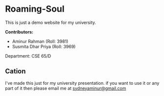 # Roaming-Soul
This is just a demo website for my university.

**Contributors:**
- Aminur Rahman (Roll: 3981)
- Susmita Dhar Priya (Roll: 3969)

Department: CSE 65/D

## Cation
I've made this just for my university presentation. if you want to use it or any part of it then please email me at sydneyaminur@gmail.com